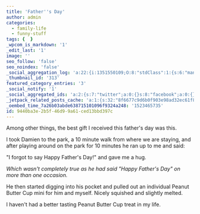 ```yaml
---
title: 'Father''s Day'
author: admin
categories:
  - family-life
  - funny-stuff
tags: {  }
_wpcom_is_markdown: '1'
_edit_last: '1'
image: ''
seo_follow: 'false'
seo_noindex: 'false'
_social_aggregation_log: 'a:22:{i:1351550109;O:8:"stdClass":1:{s:6:"manual";s:0:"";}i:1351551936;O:8:"stdClass":1:{s:6:"manual";s:0:"";}i:1351553684;O:8:"stdClass":1:{s:6:"manual";s:0:"";}i:1351555490;O:8:"stdClass":1:{s:6:"manual";s:0:"";}i:1351558381;O:8:"stdClass":1:{s:6:"manual";s:0:"";}i:1351562221;O:8:"stdClass":1:{s:6:"manual";s:0:"";}i:1351570588;O:8:"stdClass":1:{s:6:"manual";s:0:"";}i:1351585150;O:8:"stdClass":1:{s:6:"manual";s:0:"";}i:1351614066;O:8:"stdClass":1:{s:6:"manual";s:0:"";}i:1351658376;O:8:"stdClass":1:{s:6:"manual";s:0:"";}i:1351753468;O:8:"stdClass":1:{s:6:"manual";s:0:"";}i:1351927175;O:8:"stdClass":1:{s:6:"manual";s:0:"";}i:1371995615;O:8:"stdClass":2:{s:6:"manual";b:0;s:5:"items";a:0:{}}i:1372016242;O:8:"stdClass":2:{s:6:"manual";b:0;s:5:"items";a:0:{}}i:1372032960;O:8:"stdClass":2:{s:6:"manual";b:0;s:5:"items";a:0:{}}i:1372042823;O:8:"stdClass":2:{s:6:"manual";b:0;s:5:"items";a:0:{}}i:1372153506;O:8:"stdClass":2:{s:6:"manual";b:0;s:5:"items";a:0:{}}i:1372308358;O:8:"stdClass":2:{s:6:"manual";b:0;s:5:"items";a:0:{}}i:1372569962;O:8:"stdClass":2:{s:6:"manual";b:0;s:5:"items";a:0:{}}i:1372887227;O:8:"stdClass":2:{s:6:"manual";b:0;s:5:"items";a:0:{}}i:1373058400;O:8:"stdClass":2:{s:6:"manual";b:0;s:5:"items";a:0:{}}i:1373231794;O:8:"stdClass":2:{s:6:"manual";b:0;s:5:"items";a:0:{}}}'
_thumbnail_id: '313'
featured_category_entries: '3'
_social_notify: '1'
_social_aggregated_ids: 'a:2:{s:7:"twitter";a:0:{}s:8:"facebook";a:0:{}}'
_jetpack_related_posts_cache: 'a:1:{s:32:"8f6677c9d6b0f903e98ad32ec61f8deb";a:2:{s:7:"expires";i:1523506294;s:7:"payload";a:3:{i:0;a:1:{s:2:"id";i:207;}i:1;a:1:{s:2:"id";i:30;}i:2;a:1:{s:2:"id";i:187;}}}}'
_oembed_time_7a26b03abde638715101096f9324a248: '1523465735'
id: 9440ba3e-2b5f-46d9-9a61-ced13bbd397c
---
```

<p>Among other things, the best gift I received this father's day was this.</p>
<p>I took Damien to the park, a 10 minute walk from where we are staying, and after playing around on the park for 10 minutes he ran up to me and said:</p>
<p>"I forgot to say Happy Father's Day!" and gave me a hug.</p>
<p><em>Which wasn't completely true as he had said "Happy Father's Day" on more than one occasion.</em></p>
<p>He then started digging into his pocket and pulled out an individual Peanut Butter Cup mini for him and myself. Nicely squished and slightly melted.</p>
<p>I haven't had a better tasting Peanut Butter Cup treat in my life.</p>
